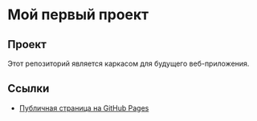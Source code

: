 # Мой первый проект

## Проект
Этот репозиторий является каркасом для будущего веб-приложения.

## Ссылки
- [Публичная страница на GitHub Pages](https://damir-ilyasov.github.io/my-project/)
